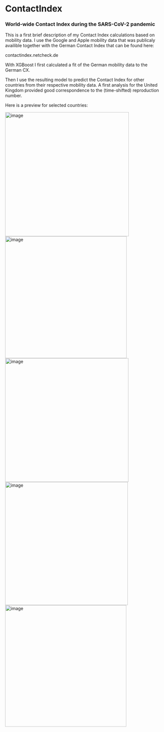 # ContactIndex
### World-wide Contact Index during the SARS-CoV-2 pandemic

This is a first brief description of my Contact Index calculations based on mobility data. I use the Google and Apple mobility data that was publicaly availible together with the German Contact Index that can be found here:

contactindex.netcheck.de

With XGBoost I first calculated a fit of the German mobility data to the German CX. 

Then I use the resulting model to predict the Contact Index for other countries from their respective mobility data. A first analysis for the United Kingdom provided good correspondence to the (time-shifted) reproduction number.

Here is a preview for selected countries:

<img width="399" alt="image" src="https://user-images.githubusercontent.com/127544698/224412824-58624381-cb85-45c7-b442-10d2267f2d59.png">

<img width="392" alt="image" src="https://user-images.githubusercontent.com/127544698/224413447-0ee9917d-2dc5-47a1-909d-65e70669c884.png">

<img width="398" alt="image" src="https://user-images.githubusercontent.com/127544698/224413502-ea72bc64-97b5-437e-9ca4-d2d9b33457ca.png">

<img width="396" alt="image" src="https://user-images.githubusercontent.com/127544698/224413545-aa71a262-9a5e-4854-b247-b53a4f6fa003.png">

<img width="391" alt="image" src="https://user-images.githubusercontent.com/127544698/224413592-ee23173e-2ae2-43f3-bb2d-24c752e31ced.png">

